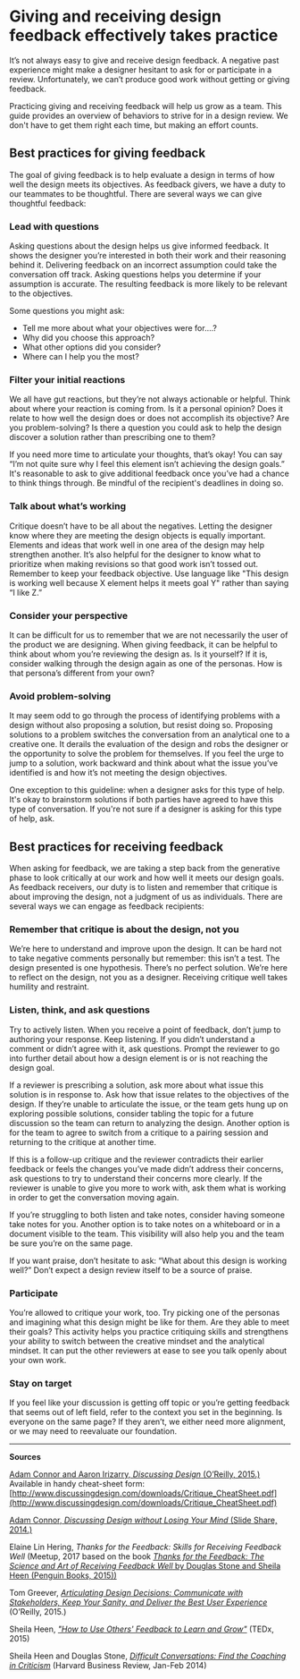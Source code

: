 # Giving and receiving design feedback effectively takes practice
It’s not always easy to give and receive design feedback. A negative past experience might make a designer hesitant to ask for or participate in a review. Unfortunately, we can’t produce good work without getting or giving feedback. 

Practicing giving and receiving feedback will help us grow as a team. This guide provides an overview of behaviors to strive for in a design review. We don't have to get them right each time, but making an effort counts.

## Best practices for giving feedback
The goal of giving feedback is to help evaluate a design in terms of how well the design meets its objectives. As feedback givers, we have a duty to our teammates to be thoughtful. There are several ways we can give thoughtful feedback:

### Lead with questions
Asking questions about the design helps us give informed feedback. It shows the designer you’re interested in both their work and their reasoning behind it. Delivering feedback on an incorrect assumption could take the conversation off track. Asking questions helps you determine if your assumption is accurate. The resulting feedback is more likely to be relevant to the objectives.

Some questions you might ask: 
* Tell me more about what your objectives were for….?
* Why did you choose this approach? 
* What other options did you consider?
* Where can I help you the most? 

### Filter your initial reactions
We all have gut reactions, but they’re not always actionable or helpful. Think about where your reaction is coming from. Is it a personal opinion? Does it relate to how well the design does or does not accomplish its objective? Are you problem-solving? Is there a question you could ask to help the design discover a solution rather than prescribing one to them?  

If you need more time to articulate your thoughts, that’s okay! You can say “I’m not quite sure why I feel this element isn’t achieving the design goals.” It's reasonable to ask to give additional feedback once you’ve had a chance to think things through. Be mindful of the recipient's deadlines in doing so. 

### Talk about what’s working 
Critique doesn’t have to be all about the negatives. Letting the designer know where they are meeting the design objects is equally important. Elements and ideas that work well in one area of the design may help strengthen another. It’s also helpful for the designer to know what to prioritize when making revisions so that good work isn’t tossed out. Remember to keep your feedback objective. Use language like "This design is working well because X element helps it meets goal Y" rather than saying “I like Z.” 

### Consider your perspective
It can be difficult for us to remember that we are not necessarily the user of the product we are designing. When giving feedback, it can be helpful to think about whom you’re reviewing the design as. Is it yourself? If it is, consider walking through the design again as one of the personas. How is that persona’s different from your own?  

### Avoid problem-solving
It may seem odd to go through the process of identifying problems with a design without also proposing a solution, but resist doing so. Proposing solutions to a problem switches the conversation from an analytical one to a creative one. It derails the evaluation of the design and robs the designer or the opportunity to solve the problem for themselves. If you feel the urge to jump to a solution, work backward and think about what the issue you’ve identified is and how it’s not meeting the design objectives. 

One exception to this guideline: when a designer asks for this type of help. It's okay to brainstorm solutions if both parties have agreed to have this type of conversation. If you're not sure if a designer is asking for this type of help, ask.   



## Best practices for receiving feedback
When asking for feedback, we are taking a step back from the generative phase to look critically at our work and how well it meets our design goals. As feedback receivers, our duty is to listen and remember that critique is about improving the design, not a judgment of us as individuals. There are several ways we can engage as feedback recipients:

### Remember that critique is about the design, not you
We’re here to understand and improve upon the design. It can be hard not to take negative comments personally but remember: this isn’t a test. The design presented is one hypothesis. There’s no perfect solution. We’re here to reflect on the design, not you as a designer. Receiving critique well takes humility and restraint.

### Listen, think, and ask questions
Try to actively listen. When you receive a point of feedback, don’t jump to authoring your response. Keep listening. If you didn’t understand a comment or didn’t agree with it, ask questions. Prompt the reviewer to go into further detail about how a design element is or is not reaching the design goal. 

If a reviewer is prescribing a solution, ask more about what issue this solution is in response to. Ask how that issue relates to the objectives of the design. If they’re unable to articulate the issue, or the team gets hung up on exploring possible solutions, consider tabling the topic for a future discussion so the team can return to analyzing the design. Another option is for the team to agree to switch from a critique to a pairing session and returning to the critique at another time.  

If this is a follow-up critique and the reviewer contradicts their earlier feedback or feels the changes you’ve made didn’t address their concerns, ask questions to try to understand their concerns more clearly. If the reviewer is unable to give you more to work with, ask them what is working in order to get the conversation moving again. 

If you’re struggling to both listen and take notes, consider having someone take notes for you. Another option is to take notes on a whiteboard or in a document visible to the team. This visibility will also help you and the team be sure you’re on the same page.

If you want praise, don’t hesitate to ask: “What about this design is working well?” Don’t expect a design review itself to be a source of praise. 

### Participate
You’re allowed to critique your work, too. Try picking one of the personas and imagining what this design might be like for them. Are they able to meet their goals? This activity helps you practice critiquing skills and strengthens your ability to switch between the creative mindset and the analytical mindset. It can put the other reviewers at ease to see you talk openly about your own work. 

### Stay on target
If you feel like your discussion is getting off topic or you’re getting feedback that seems out of left field, refer to the context you set in the beginning. Is everyone on the same page? If they aren’t, we either need more alignment, or we may need to reevaluate our foundation.



---
**Sources**

[Adam Connor and Aaron Irizarry, *Discussing Design* (O’Reilly, 2015.)](http://www.discussingdesign.com/)
Available in handy cheat-sheet form: [http://www.discussingdesign.com/downloads/Critique_CheatSheet.pdf](http://www.discussingdesign.com/downloads/Critique_CheatSheet.pdf)

[Adam Connor, *Discussing Design without Losing Your Mind* (Slide Share, 2014.)](https://www.slideshare.net/adamconnor/discuss-design) 

Elaine Lin Hering, *Thanks for the Feedback: Skills for Receiving Feedback Well* (Meetup, 2017 based on the book [*Thanks for the Feedback: The Science and Art of Receiving Feedback Well* by Douglas Stone and Sheila Heen (Penguin Books, 2015))](https://www.penguinrandomhouse.com/books/313485/thanks-for-the-feedback-by-douglas-stone-and-sheila-heen/)

Tom Greever, [*Articulating Design Decisions: Communicate with Stakeholders, Keep Your Sanity, and Deliver the Best User Experience*](https://drive.google.com/open?id=1RSM99XN7-wVcGUAjGXOCHRrbLxZEIj1k) (O’Reilly, 2015.)

Sheila Heen, [*"How to Use Others' Feedback to Learn and Grow"*](https://www.youtube.com/watch?v=FQNbaKkYk_Q) (TEDx, 2015)

Sheila Heen and Douglas Stone, [*Difficult Conversations: Find the Coaching in Criticism*](https://hbr.org/2014/01/find-the-coaching-in-criticism) (Harvard Business Review, Jan-Feb 2014)

